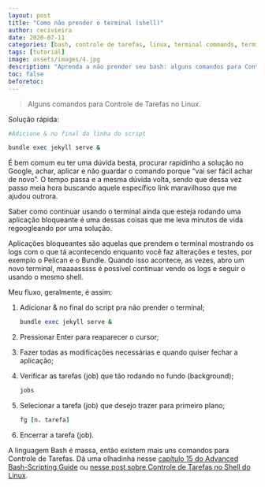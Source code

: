 ```yaml
---
layout: post
title: "Como não prender o terminal (shell)"
author: cecivieira
date: 2020-07-11
categories: [bash, controle de tarefas, linux, terminal commands, terminal]
tags: [tutorial]
image: assets/images/4.jpg
description: "Aprenda a não prender seu bash: alguns comandos para Controle de Tarefas no Linux."
toc: false
beforetoc:
---
```

> Alguns comandos para Controle de Tarefas no Linux.

Solução rápida:

```ruby
#Adicione & no final da linha do script

bundle exec jekyll serve &
```

É bem comum eu ter uma dúvida besta, procurar rapidinho a solução no Google, achar, aplicar e não guardar o comando porque “vai ser fácil achar de novo”. O tempo passa e a mesma dúvida volta, sendo que dessa vez passo meia hora buscando aquele específico link maravilhoso que me ajudou outrora.

Saber como continuar usando o terminal ainda que esteja rodando uma aplicação bloqueante é uma dessas coisas que me leva minutos de vida regoogleando por uma solução.

Aplicações bloqueantes são aquelas que prendem o terminal mostrando os logs com o que tá acontecendo enquanto você faz alterações e testes, por exemplo o Pelican e o Bundle. Quando isso acontece, as vezes, abro um novo terminal, maaaasssss é possível continuar vendo os logs e seguir o usando o mesmo shell.

Meu fluxo, geralmente, é assim:

1. Adicionar & no final do script pra não prender o terminal;

    ```ruby
    bundle exec jekyll serve &
    ```

2. Pressionar Enter para reaparecer o cursor;

3. Fazer todas as modificações necessárias e quando quiser fechar a aplicação;

4. Verificar as tarefas (job) que tão rodando no fundo (background);

    ```ruby
    jobs
    ```

5. Selecionar a tarefa (job) que desejo trazer para primeiro plano;
   
    ```ruby
    fg [n. tarefa]
    ```

6. Encerrar a tarefa (job).

A linguagem Bash é massa, então existem mais uns comandos para Controle de Tarefas. Dá uma olhadinha nesse [capítulo 15 do Advanced Bash-Scripting Guide](https://www.tldp.org/LDP/abs/html/x9644.html) ou [nesse post sobre Controle de Tarefas no Shell do Linux](http://www.bosontreinamentos.com.br/linux/controle-de-tarefas-no-shell-comandos-bg-fg-jobs/).